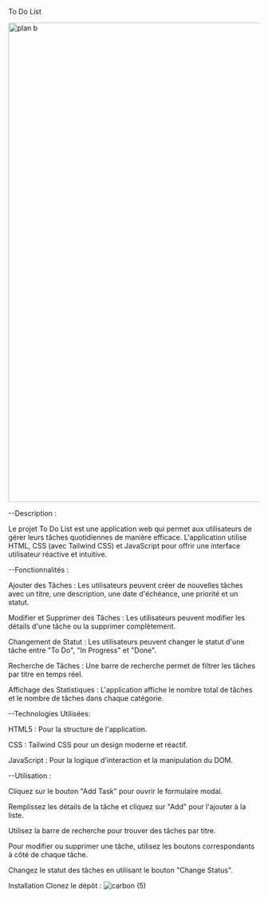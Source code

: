 To Do List

<img width="959" alt="plan b" src="https://github.com/user-attachments/assets/eca06c88-8cec-49a4-a106-257a108844f5">


--Description :

Le projet To Do List est une application web qui permet aux utilisateurs de gérer leurs tâches quotidiennes de manière efficace. L'application utilise HTML, CSS (avec Tailwind CSS) et JavaScript pour offrir une interface utilisateur réactive et intuitive.

--Fonctionnalités :

Ajouter des Tâches : Les utilisateurs peuvent créer de nouvelles tâches avec un titre, une description, une date d'échéance, une priorité et un statut.

Modifier et Supprimer des Tâches : Les utilisateurs peuvent modifier les détails d'une tâche ou la supprimer complètement.

Changement de Statut : Les utilisateurs peuvent changer le statut d'une tâche entre "To Do", "In Progress" et "Done".

Recherche de Tâches : Une barre de recherche permet de filtrer les tâches par titre en temps réel.

Affichage des Statistiques : L'application affiche le nombre total de tâches et le nombre de tâches dans chaque catégorie.

--Technologies Utilisées:

HTML5 : Pour la structure de l'application.

CSS : Tailwind CSS pour un design moderne et réactif.

JavaScript : Pour la logique d'interaction et la manipulation du DOM.

--Utilisation :

Cliquez sur le bouton "Add Task" pour ouvrir le formulaire modal.

Remplissez les détails de la tâche et cliquez sur "Add" pour l'ajouter à la liste.

Utilisez la barre de recherche pour trouver des tâches par titre.

Pour modifier ou supprimer une tâche, utilisez les boutons correspondants à côté de chaque tâche.

Changez le statut des tâches en utilisant le bouton "Change Status".




Installation
Clonez le dépôt :
![carbon (5)](https://github.com/user-attachments/assets/49cbfced-7fc6-434f-9323-fa9ff318acfe)


